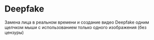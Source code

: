 # Deepfake
Замена лица в реальном времени и создание видео Deepfake одним щелчком мыши с использованием только одного изображения (без цензуры)
